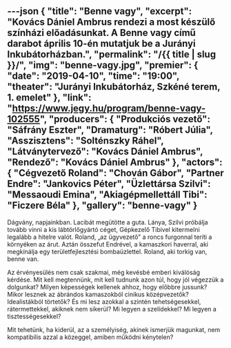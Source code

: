 ---json
{
    "title": "Benne vagy",
    "excerpt": "Kovács Dániel Ambrus rendezi a most készülő színházi előadásunkat. A Benne vagy című darabot április 10-én mutatjuk be a Jurányi Inkubátorházban.",
    "permalink": "/{{ title | slug }}/",
    "img": "benne-vagy.jpg",
    "premier": {
        "date": "2019-04-10",
        "time": "19:00",
        "theater": "Jurányi Inkubátorház, Szkéné terem, 1. emelet"
    },
    "link": "https://www.jegy.hu/program/benne-vagy-102555",
    "producers": {
        "Produkciós vezető": "Sáfrány Eszter",
        "Dramaturg": "Róbert Júlia",
        "Asszisztens": "Solténszky Ráhel",
        "Látványtervező": "Kovács Dániel Ambrus",
        "Rendező": "Kovács Dániel Ambrus"
    },
    "actors": {
        "Cégvezető Roland": "Chován Gábor",
        "Partner Endre": "Jankovics Péter",
        "Üzlettársa Szilvi": "Messaoudi Emina",
        "Akiagépmellettáll Tibi": "Ficzere Béla"
    },
    "gallery": "benne-vagy"
}
---

Dágvány, napjainkban. Lacibát megütötte a guta. Lánya, Szilvi próbálja tovább vinni a kis lábtörlőgyártó céget, Gépkezelő Tibivel kitermelni legalább a hitelre valót. Roland, „az ügyvezető” a roncs furgonnal teríti a környéken az árut. Aztán összefut Endrével, a kamaszkori haverral, aki megkínálja egy területfejlesztési bombaüzlettel. Roland, aki torkig van, benne van.

Az érvényesülés nem csak szakmai, még kevésbé emberi kiválóság kérdése. Mit kell megtennünk, mit kell tudnunk azon túl, hogy jól végezzük a dolgunkat? Milyen képességek kellenek ahhoz, hogy előbbre jussunk? Mikor lesznek az ábrándos kamaszokból cinikus középvezetők? Idealistákból törtetők? És mi lesz azokkal a szintén tehetségesekkel, rátermettekkel, akiknek nem sikerül? Mi legyen a szelídekkel? Mi legyen a tisztességesekkel?

Mit tehetünk, ha kiderül, az a személyiség, akinek ismerjük magunkat, nem kompatibilis azzal a közeggel, amiben működni kénytelen?